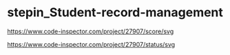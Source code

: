 # stepin_Student-record-management
https://www.code-inspector.com/project/27907/score/svg

https://www.code-inspector.com/project/27907/status/svg
